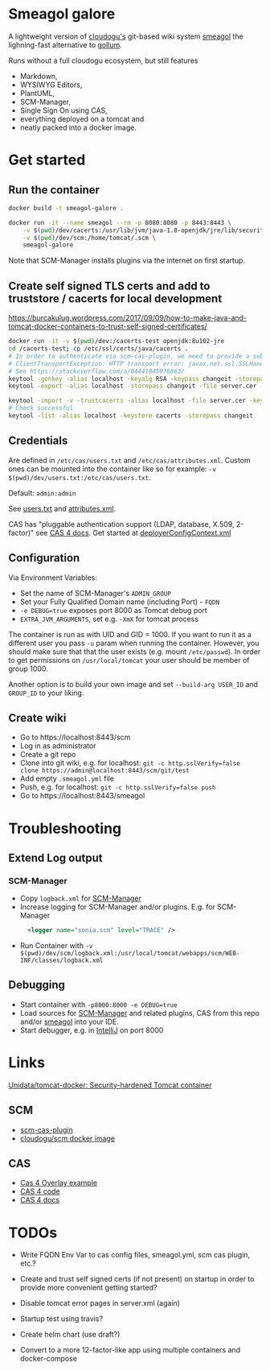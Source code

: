 Smeagol galore
============================

A lightweight version of [cloudogu's](https://cloudogu.com) git-based wiki system [smeagol](https://github.com/cloudogu/smeagol) the lighning-fast alternative to [gollum](https://github.com/gollum/gollum).

Runs without a full cloudogu ecosystem, but still features
* Markdown,
* WYSIWYG Editors,
* PlantUML,
* SCM-Manager,
* Single Sign On using CAS,
* everything deployed on a tomcat and 
* neatly packed into a docker image.

# Get started 

## Run the container 

```bash
docker build -t smeagol-galore . 

docker run -it --name smeagol --rm -p 8080:8080 -p 8443:8443 \
    -v $(pwd)/dev/cacerts:/usr/lib/jvm/java-1.8-openjdk/jre/lib/security/cacerts  -v $(pwd)/dev/keystore.jks:/usr/local/tomcat/conf/keystore.jks  \
    -v $(pwd)/dev/scm:/home/tomcat/.scm \
    smeagol-galore
```

Note that SCM-Manager installs plugins via the internet on first startup.

## Create self signed TLS certs and add to truststore / cacerts for local development

https://burcakulug.wordpress.com/2017/09/09/how-to-make-java-and-tomcat-docker-containers-to-trust-self-signed-certificates/

```bash
docker run -it -v $(pwd)/dev:/cacerts-test openjdk:8u102-jre
cd /cacerts-test; cp /etc/ssl/certs/java/cacerts .
# In order to authenticate via scm-cas-plugin, we need to provide a subjectAltName otherwise we'll encounter 
# ClientTransportException: HTTP transport error: javax.net.ssl.SSLHandshakeException: java.security.cert.CertificateException: No subject alternative names present
# See https://stackoverflow.com/a/84441845976863/
keytool -genkey -alias localhost -keyalg RSA -keypass changeit -storepass changeit -keystore keystore.jks -ext san=ip:127.0.0.1 -ext san=dns:localhost
keytool -export -alias localhost -storepass changeit -file server.cer -keystore keystore.jks

keytool -import -v -trustcacerts -alias localhost -file server.cer -keystore cacerts -keypass changeit -storepass changeit
# Check successful
keytool -list -alias localhost -keystore cacerts -storepass changeit
```

## Credentials

Are defined in `/etc/cas/users.txt` and `/etc/cas/attributes.xml`. Custom ones can be mounted into the container like so for example: `-v $(pwd)/dev/users.txt:/etc/cas/users.txt`.

Default: `admin:admin`

See [users.txt](cas/etc/cas/users.txt) and [attributes.xml](cas/etc/cas/attributes.xml).

CAS has "pluggable authentication support (LDAP, database, X.509, 2-factor)" see [CAS 4 docs](https://apereo.github.io/cas/4.0.x/index.html).
Get started at [deployerConfigContext.xml](cas/src/main/webapp/WEB-INF/deployerConfigContext.xml)


## Configuration

Via Environment Variables:

* Set the name of SCM-Manager's `ADMIN_GROUP`
* Set your Fully Qualified Domain name (including Port) - `FQDN`
* `-e DEBUG=true` exposes port 8000 as Tomcat debug port
* `EXTRA_JVM_ARGUMENTS`, set e.g. `-XmX` for tomcat process

The container is run as with UID and GID = 1000.
If you want to run it as a different user you pass `-u` param when running the container.
However, you should make sure that that the user exists (e.g. mount `/etc/passwd`).
In order to get permissions on `/usr/local/tomcat` your user should be member of group 1000.

Another option is to build your own image and set `--build-arg USER_ID` and `GROUP_ID` to your liking.

## Create wiki

* Go to https://localhost:8443/scm 
* Log in as administrator
* Create a git repo
* Clone into git wiki, e.g. for localhost: `git -c http.sslVerify=false clone https://admin@localhost:8443/scm/git/test`
* Add empty `.smeagol.yml` file
* Push, e.g. for localhost: `git -c http.sslVerify=false push`
* Go to https://localhost:8443/smeagol

# Troubleshooting

## Extend Log output

### SCM-Manager

* Copy `logback.xml` for [SCM-Manager](https://github.com/sdorra/scm-manager/blob/one.dot.x/scm-webapp/src/main/resources/logback.default.xml)
* Increase logging for SCM-Manager and/or plugins. E.g. for SCM-Manager
  ```xml
    <logger name="sonia.scm" level="TRACE" />
  ```
* Run Container with `-v $(pwd)/dev/scm/logback.xml:/usr/local/tomcat/webapps/scm/WEB-INF/classes/logback.xml`

## Debugging

* Start container with `-p8000:8000 -e DEBUG=true`
* Load sources for [SCM-Manager](https://github.com/sdorra/scm-manager) and related plugins, CAS from this repo and/or [smeagol](https://github.com/cloudogu/smeagol) into your IDE.
* Start debugger, e.g. in [IntelliJ](https://stackoverflow.com/a/6734028/1845976) on port 8000

# Links

[Unidata/tomcat-docker: Security-hardened Tomcat container](https://github.com/Unidata/tomcat-docker)

## SCM

* [scm-cas-plugin](https://bitbucket.org/triologygmbh/scm-cas-plugin/src)
* [cloudogu/scm docker image](https://github.com/cloudogu/scm/blob/master/Dockerfile)

## CAS

* [Cas 4 Overlay example](https://github.com/UniconLabs/simple-cas4-overlay-template/blob/master/pom.xml)
* [CAS 4 code](https://github.com/apereo/cas/tree/v4.0.7)
* [CAS 4 docs](https://apereo.github.io/cas/4.0.x/index.html)

# TODOs

- Write FQDN Env Var to cas config files, smeagol.yml, scm cas plugin, etc.?
- Create and trust self signed certs (if not present) on startup in order to provide more convenient getting started?

- Disable tomcat error pages in server.xml (again)

- Startup test using travis?

- Create helm chart (use draft?)
 
- Convert to a more 12-factor-like app using multiple containers and docker-compose
